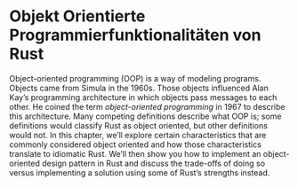 # Objekt Orientierte Programmierfunktionalitäten von Rust

Object-oriented programming (OOP) is a way of modeling programs. Objects came
from Simula in the 1960s. Those objects influenced Alan Kay’s programming
architecture in which objects pass messages to each other. He coined the term
*object-oriented programming* in 1967 to describe this architecture. Many
competing definitions describe what OOP is; some definitions would classify
Rust as object oriented, but other definitions would not. In this chapter,
we’ll explore certain characteristics that are commonly considered object
oriented and how those characteristics translate to idiomatic Rust. We’ll then
show you how to implement an object-oriented design pattern in Rust and discuss
the trade-offs of doing so versus implementing a solution using some of Rust’s
strengths instead.
